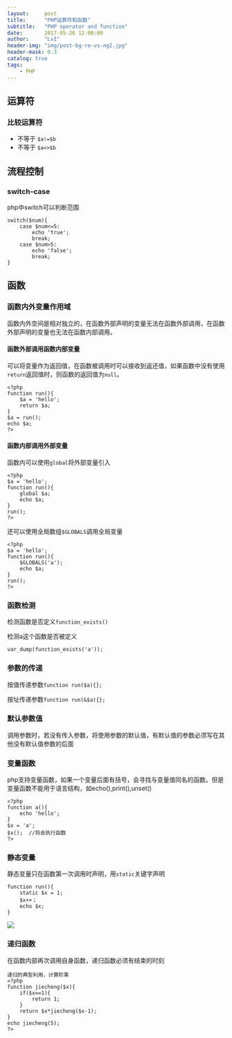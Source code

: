 ```yaml
---
layout:     post
title:      "PHP运算符和函数"
subtitle:   "PHP operator and function"
date:       2017-05-26 12:00:00
author:     "LvI"
header-img: "img/post-bg-re-vs-ng2.jpg"
header-mask: 0.3
catalog: true
tags:
    - PHP
---
```


## 运算符

### 比较运算符

- 不等于 `$a!=$b`
- 不等于 `$a<>$b`

## 流程控制

### switch-case

php中switch可以判断范围

```
switch($num){
	case $num<=5:
		echo 'true';
		break;
	case $num>5:
		echo 'false';
		break;
}
```

## 函数

### 函数内外变量作用域

函数内外空间是相对独立的，在函数外部声明的变量无法在函数外部调用，在函数外部声明的变量也无法在函数内部调用。

#### 函数外部调用函数内部变量

可以将变量作为返回值，在函数被调用时可以接收到返还值，如果函数中没有使用`return`返回值时，则函数的返回值为`null`。

```
<?php
function run(){
	$a = 'hello';
	return $a;
}
$a = run();
echo $a;
?>
```

#### 函数内部调用外部变量

函数内可以使用`global`将外部变量引入

```
<?php
$a = 'hello';
function run(){
	global $a;
	echo $a;
}
run();
?>
```

还可以使用全局数组`$GLOBALS`调用全局变量

```
<?php
$a = 'hello';
function run(){
	$GLOBALS('a');
	echo $a;
}
run();
?>
```
### 函数检测

检测函数是否定义`function_exists()`

检测a这个函数是否被定义

`var_dump(function_exists('a'));`

### 参数的传递

按值传递参数`function run($a){};`

按址传递参数`function run(&$a){};`

### 默认参数值

调用参数时，若没有传入参数，将使用参数的默认值，有默认值的参数必须写在其他没有默认值参数的后面

### 变量函数

php支持变量函数，如果一个变量后面有括号，会寻找与变量值同名的函数。但是变量函数不能用于语言结构，如echo(),print(),unset()

```
<?php
function a(){
	echo 'hello';
}
$x = 'a';
$x();  //将会执行函数
?>
```

### 静态变量

静态变量只在函数第一次调用时声明，用`static`关键字声明

```
function run(){
	static $x = 1;
	$x++；
	echo $x;
}
```
![](http://lvhui233.github.io/img/jingtaibianliang.png)

### 递归函数

在函数内部再次调用自身函数，递归函数必须有结束的时刻

```
递归的典型利用，计算阶乘
<?php
function jiecheng($x){
    if($x==1){
        return 1;
    }
    return $x*jiecheng($x-1);
}
echo jiecheng(5);
?>
```
